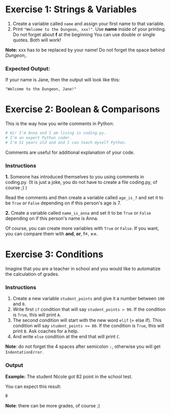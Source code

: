 # Exercise 1: Strings & Variables

1. Create a variable called `name` and assign your first name to that variable.
2. Print `"Welcome to the Dungeon, xxx!"`. Use **name** inside of your printing. Do not forget about **f** at the beginning
You can use double or single quotes. Both will work!

**Note:** xxx has to be replaced by your name! Do not forget the space behind *Dungeon,*.

### Expected Output:

If your name is Jane, then the output will look like this:

```
"Welcome to the Dungeon, Jane!"
```

# Exercise 2: Boolean & Comparisons

This is the way how you write comments in Python:

~~~Python
# Hi! I'm Anna and I am living in coding.py.
# I'm an expert Python coder.
# I'm 51 years old and and I can teach myself Python.
~~~

Comments are useful for additional explanation of your code.

### Instructions

**1.**
Someone has introduced themselves to you using comments in coding.py. (It is just a joke, you do not have to create a file coding.py, of course ;) )

Read the comments and then create a variable called `age_is_7` and set it to be `True` or `False` depending on if this person's age is 7.

**2.**
Create a variable called `name_is_anna` and set it to be `True` or `False` depending on if this person's name is Anna.

Of course, you can create more variables with `True` or `False`.
If you want, you can compare them with **and**, **or**, **!=**, **==**.

# Exercise 3: Conditions

Imagine that you are a teacher in school and you would like to automatize the calculation of grades.

### Instructions

1. Create a new variable `student_points` and give it a number between `100` and `0`.
2. Write first `if` condition that will say `student_points > 90`. If the condition is `True`, this will print `A`.
3. The second condition will start with the new word `elif` (= else if). This condition will say `student_points >= 80`. If the condition is `True`, this will print `B`. Ask coaches for a help.
4. And write `else` condition at the end that will print `C`.

**Note**: do not forget the 4 spaces after semicolon `:`, otherwise you will get `IndentationError`.

### Output

**Example:** The student Nicole got 82 point in the school test.

You can expect this result:

~~~Python
B
~~~

**Note**: there can be more grades, of course ;)
